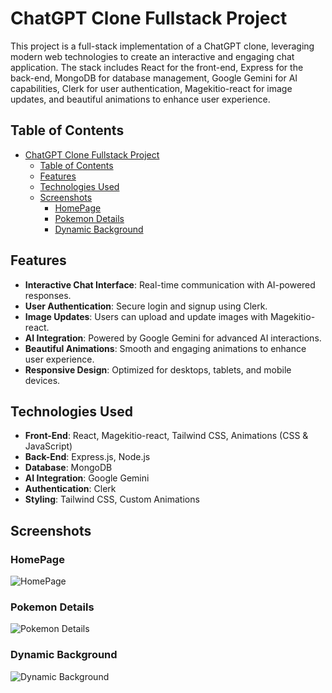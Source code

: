 # ChatGPT Clone Fullstack Project

This project is a full-stack implementation of a ChatGPT clone, leveraging modern web technologies to create an interactive and engaging chat application. The stack includes React for the front-end, Express for the back-end, MongoDB for database management, Google Gemini for AI capabilities, Clerk for user authentication, Magekitio-react for image updates, and beautiful animations to enhance user experience.

## Table of Contents

- [ChatGPT Clone Fullstack Project](#chatgpt-clone-fullstack-project)
  - [Table of Contents](#table-of-contents)
  - [Features](#features)
  - [Technologies Used](#technologies-used)
  - [Screenshots](#screenshots)
    - [HomePage](#homepage)
    - [Pokemon Details](#pokemon-details)
    - [Dynamic Background](#dynamic-background)


## Features

- **Interactive Chat Interface**: Real-time communication with AI-powered responses.
- **User Authentication**: Secure login and signup using Clerk.
- **Image Updates**: Users can upload and update images with Magekitio-react.
- **AI Integration**: Powered by Google Gemini for advanced AI interactions.
- **Beautiful Animations**: Smooth and engaging animations to enhance user experience.
- **Responsive Design**: Optimized for desktops, tablets, and mobile devices.

## Technologies Used

- **Front-End**: React, Magekitio-react, Tailwind CSS, Animations (CSS & JavaScript)
- **Back-End**: Express.js, Node.js
- **Database**: MongoDB
- **AI Integration**: Google Gemini
- **Authentication**: Clerk
- **Styling**: Tailwind CSS, Custom Animations

## Screenshots

### HomePage
![HomePage](./assets/Chat)

### Pokemon Details
![Pokemon Details](./assets/screenshots/pokemon-details.png)

### Dynamic Background
![Dynamic Background](./assets/screenshots/dynamic-background.png)
